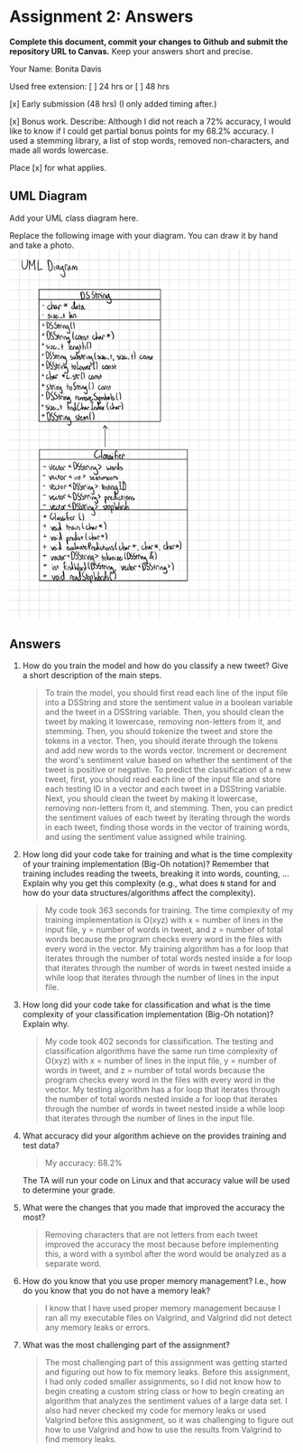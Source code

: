 # Assignment 2: Answers

**Complete this document, commit your changes to Github and submit the repository URL to Canvas.** Keep your answers short and precise.

Your Name: Bonita Davis

Used free extension: [ ] 24 hrs or [ ] 48 hrs

[x] Early submission (48 hrs) (I only added timing after.)

[x] Bonus work. Describe: Although I did not reach a 72% accuracy, I would like to know if I could get partial bonus points for my 68.2% accuracy. I used a stemming library, a list of stop words, removed non-characters, and made all words lowercase.

Place [x] for what applies.


## UML Diagram

Add your UML class diagram here.

Replace the following image with your diagram. You can draw it by hand and take a photo.
![UML Class Diagram](UML_class.png)

## Answers

1. How do you train the model and how do you classify a new tweet? Give a short description of the main steps.

    > To train the model, you should first read each line of the input file into a DSString and store the sentiment value in a boolean variable and the tweet in a DSString variable. Then, you should clean the tweet by making it lowercase, removing non-letters from it, and stemming. Then, you should tokenize the tweet and store the tokens in a vector. Then, you should iterate through the tokens and add new words to the words vector. Increment or decrement the word's sentiment value based on whether the sentiment of the tweet is positive or negative. To predict the classification of a new tweet, first, you should read each line of the input file and store each testing ID in a vector and each tweet in a DSString variable. Next, you should clean the tweet by making it lowercase, removing non-letters from it, and stemming. Then, you can predict the sentiment values of each tweet by iterating through the words in each tweet, finding those words in the vector of training words, and using the sentiment value assigned while training.

2. How long did your code take for training and what is the time complexity of your training implementation (Big-Oh notation)? Remember that training includes reading the tweets, breaking it into words, counting, ... Explain why you get this complexity (e.g., what does `N` stand for and how do your data structures/algorithms affect the complexity).

   > My code took 363 seconds for training. The time complexity of my training implementation is O(xyz) with x = number of lines in the input file, y = number of words in tweet, and z = number of total words because the program checks every word in the files with every word in the vector. My training algorithm has a for loop that iterates through the number of total words nested inside a for loop that iterates through the number of words in tweet nested inside a while loop that iterates through the number of lines in the input file.

3. How long did your code take for classification and what is the time complexity of your classification implementation (Big-Oh notation)? Explain why.

   > My code took 402 seconds for classification. The testing and classification algorithms have the same run time complexity of O(xyz) with x = number of lines in the input file, y = number of words in tweet, and z = number of total words because the program checks every word in the files with every word in the vector. My testing algorithm has a for loop that iterates through the number of total words nested inside a for loop that iterates through the number of words in tweet nested inside a while loop that iterates through the number of lines in the input file.

4. What accuracy did your algorithm achieve on the provides training and test data? 

   > My accuracy: 68.2%

   The TA will run your code on Linux and that accuracy value will be used to determine your grade.

5. What were the changes that you made that improved the accuracy the most?
   
   > Removing characters that are not letters from each tweet improved the accuracy the most because before implementing this, a word with a symbol after the word would be analyzed as a separate word.

6. How do you know that you use proper memory management? I.e., how do you know that you do not have
   a memory leak?

   > I know that I have used proper memory management because I ran all my executable files on Valgrind, and Valgrind did not detect any memory leaks or errors.

6. What was the most challenging part of the assignment?

   > The most challenging part of this assignment was getting started and figuring out how to fix memory leaks. Before this assignment, I had only coded smaller assignments, so I did not know how to begin creating a custom string class or how to begin creating an algorithm that analyzes the sentiment values of a large data set. I also had never checked my code for memory leaks or used Valgrind before this assignment, so it was challenging to figure out how to use Valgrind and how to use the results from Valgrind to find memory leaks.
